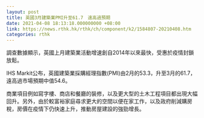 ```yaml
---
layout: post
title: 英國3月建築業PMI升至61.7　遠高過預期
date: 2021-04-08 18:13:18.000000000 +08:00
link: https://news.rthk.hk/rthk/ch/component/k2/1584807-20210408.htm
categories: rthk
---
```


調查數據顯示，英國上月建築業活動增速創自2014年以來最快，受惠於疫情封鎖放鬆。

IHS Markit公布，英國建築業採購經理指數(PMI)由2月的53.3，升至3月的61.7，遠高過市場預期中值54.6。

商業項目例如寫字樓、商店和餐廳的裝修，以及更大型的土木工程項目都出現大幅回升。另外，由於較富裕家庭尋求更大的空間以便在家工作，以及政府削減購房稅，房價在疫情下仍快速上升，推動房屋建設的強勁增長。
